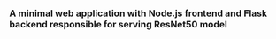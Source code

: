 ### A minimal web application with Node.js frontend and Flask backend responsible for serving ResNet50 model
